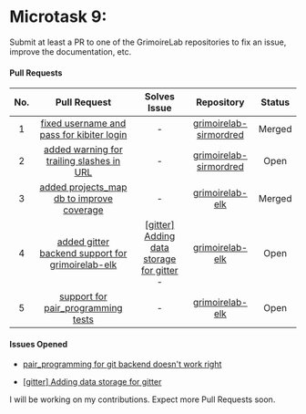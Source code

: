 # Microtask 9:
Submit at least a PR to one of the GrimoireLab repositories to fix an issue, improve the documentation, etc.

#### Pull Requests 

| No.  | Pull Request                                                                                                               | Solves Issue                                                                                   | Repository                                                                        | Status          |
|:----:|:--------------------------------------------------------------------------------------------------------------------------:|:----------------------------------------------------------------------------------------------:|:---------------------------------------------------------------------------------:|:---------------:|
|  1   |[fixed username and pass for kibiter login](https://github.com/chaoss/grimoirelab-sirmordred/pull/420)| -                                                                                              |[grimoirelab-sirmordred](https://github.com/chaoss/grimoirelab-sirmordred/)      |  Merged         |
|  2   |[added warning for trailing slashes in URL ](https://github.com/chaoss/grimoirelab-elk/pull/810)| -                                                                                              |[grimoirelab-sirmordred](https://github.com/chaoss/grimoirelab-sirmordred/)      |  Open         |
|  3   |[added projects_map db to improve coverage](https://github.com/chaoss/grimoirelab-elk/pull/828)| -                                                                                              |[grimoirelab-elk](https://github.com/chaoss/grimoirelab-elk)      |  Merged         |
|  4   |[added gitter backend support for grimoirelab-elk](https://github.com/chaoss/grimoirelab-elk/pull/831)| [[gitter] Adding data storage for gitter](https://github.com/chaoss/grimoirelab-elk/issues/820) -                                                                                              |[grimoirelab-elk](https://github.com/chaoss/grimoirelab-elk)      |  Open         |
|  5   |[support for pair_programming tests](https://github.com/chaoss/grimoirelab-elk/pull/832)| -                                                                                              |[grimoirelab-elk](https://github.com/chaoss/grimoirelab-elk)      |  Open         |

#### Issues Opened

* [pair_programming for git backend doesn't work right](https://github.com/chaoss/grimoirelab-elk/issues/825)

* [[gitter] Adding data storage for gitter](https://github.com/chaoss/grimoirelab-elk/issues/820)

I will be working on my contributions. Expect more Pull Requests soon.